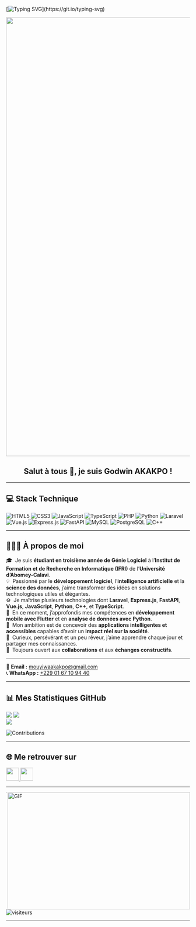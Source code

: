 [![Typing SVG](https://readme-typing-svg.herokuapp.com?multiline=true&width=500&lines=Salut+les+amis,+Amusons-nous+à+coder!)](https://git.io/typing-svg)

<p align="center">
  <img width="1200" src="https://media.giphy.com/media/qgQUggAC3Pfv687qPC/giphy.gif" />
</p>  

<h2 align="center">Salut à tous 👋, je suis Godwin AKAKPO !</h2>

---

## 💻 Stack Technique

![HTML5](https://img.shields.io/badge/HTML5-E34F26?style=flat-square&logo=html5&logoColor=white)
![CSS3](https://img.shields.io/badge/CSS3-1572B6?style=flat-square&logo=css3&logoColor=white)
![JavaScript](https://img.shields.io/badge/JavaScript-F7DF1E?style=flat-square&logo=javascript&logoColor=black)
![TypeScript](https://img.shields.io/badge/TypeScript-3178C6?style=flat-square&logo=typescript&logoColor=white)
![PHP](https://img.shields.io/badge/PHP-777BB4?style=flat-square&logo=php&logoColor=white)
![Python](https://img.shields.io/badge/Python-3776AB?style=flat-square&logo=python&logoColor=white)
![Laravel](https://img.shields.io/badge/Laravel-FF2D20?style=flat-square&logo=laravel&logoColor=white)
![Vue.js](https://img.shields.io/badge/Vue.js-42B883?style=flat-square&logo=vue.js&logoColor=white)
![Express.js](https://img.shields.io/badge/Express.js-000000?style=flat-square&logo=express&logoColor=white)
![FastAPI](https://img.shields.io/badge/FastAPI-009688?style=flat-square&logo=fastapi&logoColor=white)
![MySQL](https://img.shields.io/badge/MySQL-4479A1?style=flat-square&logo=mysql&logoColor=white)
![PostgreSQL](https://img.shields.io/badge/PostgreSQL-336791?style=flat-square&logo=postgresql&logoColor=white)
![C++](https://img.shields.io/badge/C++-00599C?style=flat-square&logo=cplusplus&logoColor=white)


---

## 👨🏻‍💻 À propos de moi  

🎓 &nbsp;Je suis **étudiant en troisième année de Génie Logiciel** à l’**Institut de Formation et de Recherche en Informatique (IFRI)** de l’**Université d’Abomey-Calavi**.  
💡 &nbsp;Passionné par le **développement logiciel**, l’**intelligence artificielle** et la **science des données**, j’aime transformer des idées en solutions technologiques utiles et élégantes.  
⚙️ &nbsp;Je maîtrise plusieurs technologies dont **Laravel**, **Express.js**, **FastAPI**, **Vue.js**, **JavaScript**, **Python**, **C++**, et **TypeScript**.  
📱 &nbsp;En ce moment, j’approfondis mes compétences en **développement mobile avec Flutter** et en **analyse de données avec Python**.  
🚀 &nbsp;Mon ambition est de concevoir des **applications intelligentes et accessibles** capables d’avoir un **impact réel sur la société**.  
🌱 &nbsp;Curieux, persévérant et un peu rêveur, j’aime apprendre chaque jour et partager mes connaissances.  
🤝 &nbsp;Toujours ouvert aux **collaborations** et aux **échanges constructifs**.  

---

📩 **Email :** [mouyiwaakakpo@gmail.com](mailto:mouyiwaakakpo@gmail.com)  
📞 **WhatsApp :** [+229 01 67 10 94 40](https://wa.me/2290167109440)  

---

## 📊 Mes Statistiques GitHub

![](https://github-readme-stats.vercel.app/api?username=Godwin-AKAKPO&show_icons=true&theme=tokyonight&include_all_commits=true&count_private=true)
![](https://github-readme-streak-stats.herokuapp.com/?user=Godwin-AKAKPO&theme=tokyonight&hide_border=false&count_private=true)<br/>
![](https://github-readme-stats.vercel.app/api/top-langs/?username=Godwin-AKAKPO&theme=tokyonight&hide_border=false&include_all_commits=true&count_private=true&layout=compact)

![Contributions](https://badgen.org/img/gh/contributions/Godwin-AKAKPO?color=blue&label=Total%20Contributions)

---


## 🌐 Me retrouver sur

<p>
    <a href="https://www.linkedin.com/in/ton-lien-linkedin/">
        <img src="https://img.shields.io/badge/linkedin-%230077B5.svg?&style=for-the-badge&logo=linkedin&logoColor=white" height=35>
    </a> 
    <!-- <a href="https://twitter.com/ton-compte-twitter">
        <img src="https://img.shields.io/badge/twitter-%231DA1F2.svg?&style=for-the-badge&logo=twitter&logoColor=white" height=35>
    </a>  -->
    <!-- <a href="https://www.instagram.com/ton-compte-insta/">
        <img src="https://img.shields.io/badge/instagram-%23E4405F.svg?&style=for-the-badge&logo=instagram&logoColor=white" height=35>
    </a> -->
    <a href="https://github.com/Godwin-AKAKPO">
        <img src="https://img.shields.io/badge/github-%2312100E.svg?&style=for-the-badge&logo=github&logoColor=white" height=35>
    </a>
</p>

---

<img align="right" alt="GIF" src="https://github.com/abhisheknaiidu/abhisheknaiidu/blob/master/code.gif?raw=true" width="500" height="320" />

---

![visiteurs](https://visitor-badge.laobi.icu/badge?page_id=Godwin-AKAKPO)

----

